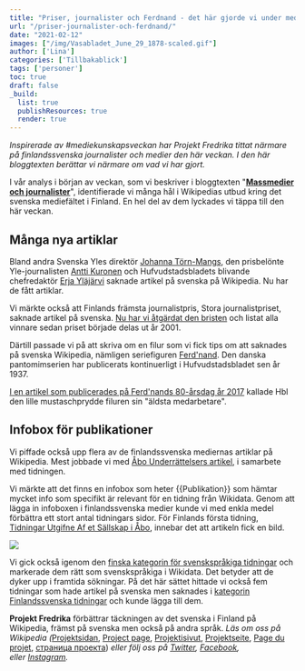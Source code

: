 ```yaml
---
title: "Priser, journalister och Ferdnand - det här gjorde vi under medieveckan"
url: "/priser-journalister-och-ferdnand/"
date: "2021-02-12"
images: ["/img/Vasabladet_June_29_1878-scaled.gif"]
author: ['Lina']
categories: ['Tillbakablick']
tags: ['personer']
toc: true
draft: false
_build:
  list: true
  publishResources: true
  render: true
---
```


_Inspirerade av #mediekunskapsveckan har Projekt Fredrika tittat närmare på finlandssvenska journalister och medier den här veckan. I den här bloggtexten berättar vi närmare om vad vi har gjort._

I vår analys i början av veckan, som vi beskriver i bloggtexten "**[Massmedier och journalister](https://projektfredrika.fi/massmedier-och-journalister/)**", identifierade vi många hål i Wikipedias utbud kring det svenska mediefältet i Finland. En hel del av dem lyckades vi täppa till den här veckan.

## Många nya artiklar

Bland andra Svenska Yles direktör [Johanna Törn-Mangs](https://sv.wikipedia.org/wiki/Johanna_T%C3%B6rn-Mangs), den prisbelönte Yle-journalisten [Antti Kuronen](https://sv.wikipedia.org/wiki/Antti_Kuronen) och Hufvudstadsbladets blivande chefredaktör [Erja Yläjärvi](https://sv.wikipedia.org/wiki/Erja_Yl%C3%A4j%C3%A4rvi) saknade artikel på svenska på Wikipedia. Nu har de fått artiklar.

Vi märkte också att Finlands främsta journalistpris, Stora journalistpriset, saknade artikel på svenska. [Nu har vi åtgärdat den bristen](https://sv.wikipedia.org/wiki/Stora_journalistpriset_(Finland)) och listat alla vinnare sedan priset började delas ut år 2001.

Därtill passade vi på att skriva om en filur som vi fick tips om att saknades på svenska Wikipedia, nämligen seriefiguren [Ferd'nand](https://sv.wikipedia.org/wiki/Ferd%27nand). Den danska pantomimserien har publicerats kontinuerligt i Hufvudstadsbladet sen år 1937.

[I en artikel som publicerades på Ferd'nands 80-årsdag år 2017](https://www.hbl.fi/artikel/aldsta-medarbetaren-fyller-80/) kallade Hbl den lille mustaschprydde filuren sin "äldsta medarbetare".

## Infobox för publikationer

Vi piffade också upp flera av de finlandssvenska mediernas artiklar på Wikipedia. Mest jobbade vi med [Åbo Underrättelsers artikel](https://sv.wikipedia.org/wiki/%C3%85bo_Underr%C3%A4ttelser), i samarbete med tidningen.

Vi märkte att det finns en infobox som heter {{Publikation}} som hämtar mycket info som specifikt är relevant för en tidning från Wikidata. Genom att lägga in infoboxen i finlandssvenska medier kunde vi med enkla medel förbättra ett stort antal tidningars sidor. För Finlands första tidning, [Tidningar Utgifne Af et Sällskap i Åbo](https://sv.wikipedia.org/wiki/Tidningar_Utgifne_Af_et_S%C3%A4llskap_i_%C3%85bo), innebar det att artikeln fick en bild.

![](/2021/02/image-2-1024x551.png)

Vi gick också igenom den [finska kategorin för svenskspråkiga tidningar](https://fi.wikipedia.org/wiki/Luokka:Suomalaiset_ruotsinkieliset_lehdet) och markerade dem rätt som svenskspråkiga i Wikidata. Det betyder att de dyker upp i framtida sökningar. På det här sättet hittade vi också fem tidningar som hade artikel på svenska men saknades i [kategorin Finlandssvenska tidningar](https://sv.wikipedia.org/wiki/Kategori:Finlandssvenska_tidningar) och kunde lägga till dem.

**Projekt Fredrika** förbättrar täckningen av det svenska i Finland på Wikipedia, främst på svenska men också på andra språk. _Läs om oss på Wikipedia (_[Projektsidan](https://sv.wikipedia.org/wiki/Wikipedia:Projekt_Fredrika), [Project page](https://en.wikipedia.org/wiki/Wikipedia:Projekt_Fredrika), [Projektisivut](https://fi.wikipedia.org/wiki/Wikipedia:Projekt_Fredrika), [Projektseite](https://de.wikipedia.org/wiki/Wikipedia:Projekt_Fredrika), [Page du projet](https://fr.wikipedia.org/wiki/Wikipedia:Projekt_Fredrika), [страница проекта](https://ru.wikipedia.org/wiki/Wikipedia:Projekt_Fredrika)) _eller följ oss på [Twitter](https://twitter.com/projektfredrika), [Facebook](https://www.facebook.com/projektfredrika/), eller [Instagram](http://instagram.com/projektfredrika)._